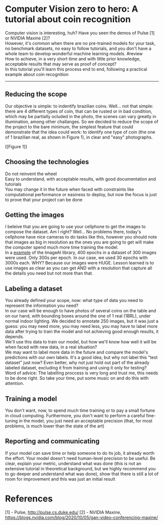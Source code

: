 # Computer Vision zero to hero: A tutorial about coin recognition
Computer vision is interesting, huh? Have you seen the demos of Pulse [1] or NVIDIA Maxine [2]?  
However, it's common when there are no pre-trained models for your task, no benchmark datasets, no easy to follow tutorials, and you don't have a whole team to develop wonderful machine learning models. #review  
How to achieve, in a very short time and with little prior knowledge, acceptable results that may serve as proof of concept?  
In this tutorial you'll learn this process end to end, following a practical example about coin recognition  

----

## Reducing the scope
Our objective is simple: to indentify brazilian coins. 
Well... not that simple: there are 4 different types of coin, that can be rusted or in bad condition, which may be partially ocluded in the photo, the scenes can vary greatly in illumination, among other challanges.
So we decided to reduce the scope of the project to the bare minimum, the simplest feature that could demonstrate that the idea could work: to identify one type of coin (the one of 1 brazilian real, as shown in Figure 1), in clear and "easy" photographs.

[[Figure 1]]

## Choosing the technologies
Do not reinvent the wheel  
Easy to understand, with acceptable results, with good documentation and tutorials  
You may change it in the future when faced with constraints like computational performance or easiness to deploy, but now the focus is just to prove that your project can be done

## Getting the images
I beleive that you are going to use your cellphone to get the images to compose the dataset. Am I right? Well... No problems there, today's cellphone have nice cameras to do tasks like this, however you should note that images as big in resolution as the ones you are going to get will make the computer spend much more time training the model.  
In a [example](https://imageai.readthedocs.io/en/latest/customdetection/) of the ImageAI library, 400 epochs in a dataset of 300 images were used. Only 300s per epoch. In our case, we used 30 epochs with 3000s each. WHY? Because our images were HUGE. Lesson learned is to use images as clear as you can get AND with a resolution that capture all the details you need but not more than that.

## Labeling a dataset
You already defined your scope, now: what type of data you need to represent the information you need?  
In our case will be enough to have photos of several coins on the table and on our hand, with bounding boxes around the one of 1 real (1BRL), under normal indoor lighting. We decided to annotate 250 images, but it was just a guess: you may need more, you may need less, you may have to label more data after trying to train the model and not achieving good enough results, it depends.  
We'll use this data to train our model, but how we'll know how well it will be when faced with new data, in a real situation?  
We may want to label more data in the future and compare the model's predictions with our own labels. It's a good idea, but why not label this "test dataset" just now? Even better, why not just hold out part of the already labeled dataset, excluding it from training and using it only for testing?  
Word of advice: The labelling proccess is very long and trust me, this needs to be done right. So take your time, put some music on and do this with attention.  

## Training a model
You don't want, now, to spend much time training or to pay a small fortune in cloud computing. Furthermore, you don't want to perform a careful fine-tuning in the model, you just need an acceptable precision (that, for most problems, is much lower than the state of the art)

## Reporting and communicating
If your model can save time or help someone to do its job, it already worth the effort. Your model doesn't need human-level precision to be useful.
Be clear, explain your metric, understand what was done (this is not an extensive tutorial in theoretical background, but we highly recommend you to go deeper and understand what was done), show that there is still a lot of room for improvement and this was just an initial result

# References
[1] - Pulse, http://pulse.cs.duke.edu/
[2] - NVIDIA Maxine, https://blogs.nvidia.com/blog/2020/10/05/gan-video-conferencing-maxine/
